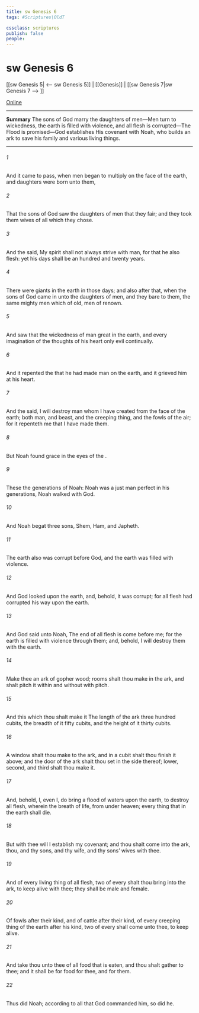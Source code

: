 ```yaml
---
title: sw Genesis 6
tags: #Scriptures\OldT

cssclass: scriptures
publish: false
people:
---
```


# sw Genesis 6
[[sw Genesis 5| <-- sw Genesis 5]] | [[Genesis]] | [[sw Genesis 7|sw Genesis 7 --> ]]

[Online](https://churchofjesuschrist.org/study/scriptures/ot/gen/6?lang=eng)

---
__Summary__
The sons of God marry the daughters of men—Men turn to wickedness, the earth is filled with violence, and all flesh is corrupted—The Flood is promised—God establishes His covenant with Noah, who builds an ark to save his family and various living things.

---
###### 1 
And it came to pass, when men began to multiply on the face of the earth, and daughters were born unto them,

###### 2 
That the sons of God saw the daughters of men that they  fair; and they took them wives of all which they chose.

###### 3 
And the  said, My spirit shall not always strive with man, for that he also  flesh: yet his days shall be an hundred and twenty years.

###### 4 
There were giants in the earth in those days; and also after that, when the sons of God came in unto the daughters of men, and they bare  to them, the same  mighty men which  of old, men of renown.

###### 5 
And  saw that the wickedness of man  great in the earth, and  every imagination of the thoughts of his heart  only evil continually.

###### 6 
And it repented the  that he had made man on the earth, and it grieved him at his heart.

###### 7 
And the  said, I will destroy man whom I have created from the face of the earth; both man, and beast, and the creeping thing, and the fowls of the air; for it repenteth me that I have made them.

###### 8 
But Noah found grace in the eyes of the .

###### 9 
These  the generations of Noah: Noah was a just man  perfect in his generations,  Noah walked with God.

###### 10 
And Noah begat three sons, Shem, Ham, and Japheth.

###### 11 
The earth also was corrupt before God, and the earth was filled with violence.

###### 12 
And God looked upon the earth, and, behold, it was corrupt; for all flesh had corrupted his way upon the earth.

###### 13 
And God said unto Noah, The end of all flesh is come before me; for the earth is filled with violence through them; and, behold, I will destroy them with the earth.

###### 14 
Make thee an ark of gopher wood; rooms shalt thou make in the ark, and shalt pitch it within and without with pitch.

###### 15 
And this  which thou shalt make it  The length of the ark  three hundred cubits, the breadth of it fifty cubits, and the height of it thirty cubits.

###### 16 
A window shalt thou make to the ark, and in a cubit shalt thou finish it above; and the door of the ark shalt thou set in the side thereof;  lower, second, and third  shalt thou make it.

###### 17 
And, behold, I, even I, do bring a flood of waters upon the earth, to destroy all flesh, wherein  the breath of life, from under heaven;  every thing that  in the earth shall die.

###### 18 
But with thee will I establish my covenant; and thou shalt come into the ark, thou, and thy sons, and thy wife, and thy sons’ wives with thee.

###### 19 
And of every living thing of all flesh, two of every  shalt thou bring into the ark, to keep  alive with thee; they shall be male and female.

###### 20 
Of fowls after their kind, and of cattle after their kind, of every creeping thing of the earth after his kind, two of every  shall come unto thee, to keep  alive.

###### 21 
And take thou unto thee of all food that is eaten, and thou shalt gather  to thee; and it shall be for food for thee, and for them.

###### 22 
Thus did Noah; according to all that God commanded him, so did he.

